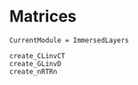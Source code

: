 # Matrices

```@meta
CurrentModule = ImmersedLayers
```


```@docs
create_CLinvCT
create_GLinvD
create_nRTRn
```
